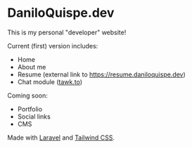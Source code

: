 # DaniloQuispe.dev

This is my personal "developer" website!

Current (first) version includes:

- Home
- About me
- Resume (external link to https://resume.daniloquispe.dev)
- Chat module ([tawk.to](https://www.tawk.to))

Coming soon:

- Portfolio
- Social links
- CMS

Made with [Laravel](https://www.laravel.com) and [Tailwind CSS](https://www.tailwindcss.com).
